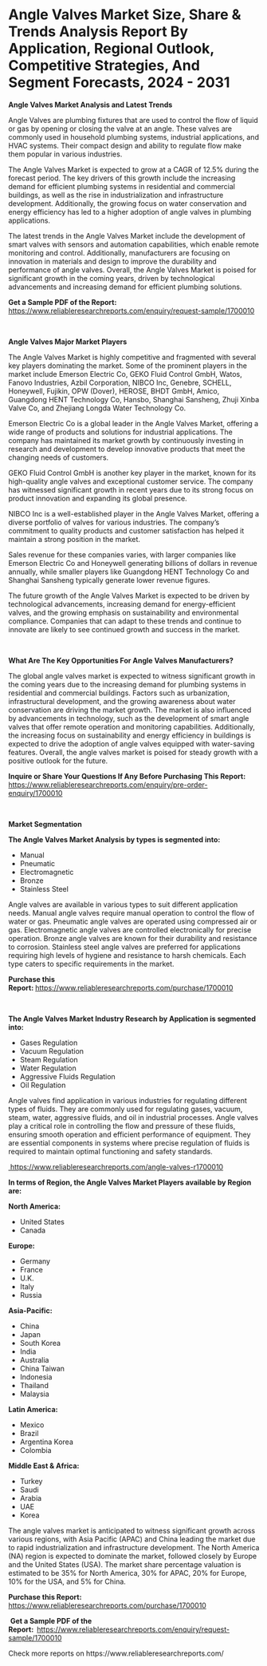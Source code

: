 <p><h1>Angle Valves Market Size, Share & Trends Analysis Report By Application, Regional Outlook, Competitive Strategies, And Segment Forecasts, 2024 - 2031</h1></p><p><strong>Angle Valves Market Analysis and Latest Trends</strong></p>
<p><p>Angle Valves are plumbing fixtures that are used to control the flow of liquid or gas by opening or closing the valve at an angle. These valves are commonly used in household plumbing systems, industrial applications, and HVAC systems. Their compact design and ability to regulate flow make them popular in various industries.</p><p>The Angle Valves Market is expected to grow at a CAGR of 12.5% during the forecast period. The key drivers of this growth include the increasing demand for efficient plumbing systems in residential and commercial buildings, as well as the rise in industrialization and infrastructure development. Additionally, the growing focus on water conservation and energy efficiency has led to a higher adoption of angle valves in plumbing applications.</p><p>The latest trends in the Angle Valves Market include the development of smart valves with sensors and automation capabilities, which enable remote monitoring and control. Additionally, manufacturers are focusing on innovation in materials and design to improve the durability and performance of angle valves. Overall, the Angle Valves Market is poised for significant growth in the coming years, driven by technological advancements and increasing demand for efficient plumbing solutions.</p></p>
<p><strong>Get a Sample PDF of the Report:&nbsp;</strong> <a href="https://www.reliableresearchreports.com/enquiry/request-sample/1700010">https://www.reliableresearchreports.com/enquiry/request-sample/1700010</a></p>
<p>&nbsp;</p>
<p><strong>Angle Valves Major Market Players</strong></p>
<p><p>The Angle Valves Market is highly competitive and fragmented with several key players dominating the market. Some of the prominent players in the market include Emerson Electric Co, GEKO Fluid Control GmbH, Watos, Fanovo Industries, Azbil Corporation, NIBCO Inc, Genebre, SCHELL, Honeywell, Fujikin, OPW (Dover), HEROSE, BHDT GmbH, Amico, Guangdong HENT Technology Co, Hansbo, Shanghai Sansheng, Zhuji Xinba Valve Co, and Zhejiang Longda Water Technology Co.</p><p>Emerson Electric Co is a global leader in the Angle Valves Market, offering a wide range of products and solutions for industrial applications. The company has maintained its market growth by continuously investing in research and development to develop innovative products that meet the changing needs of customers.</p><p>GEKO Fluid Control GmbH is another key player in the market, known for its high-quality angle valves and exceptional customer service. The company has witnessed significant growth in recent years due to its strong focus on product innovation and expanding its global presence.</p><p>NIBCO Inc is a well-established player in the Angle Valves Market, offering a diverse portfolio of valves for various industries. The company’s commitment to quality products and customer satisfaction has helped it maintain a strong position in the market.</p><p>Sales revenue for these companies varies, with larger companies like Emerson Electric Co and Honeywell generating billions of dollars in revenue annually, while smaller players like Guangdong HENT Technology Co and Shanghai Sansheng typically generate lower revenue figures. </p><p>The future growth of the Angle Valves Market is expected to be driven by technological advancements, increasing demand for energy-efficient valves, and the growing emphasis on sustainability and environmental compliance. Companies that can adapt to these trends and continue to innovate are likely to see continued growth and success in the market.</p></p>
<p>&nbsp;</p>
<p><strong>What Are The Key Opportunities For Angle Valves Manufacturers?</strong></p>
<p><p>The global angle valves market is expected to witness significant growth in the coming years due to the increasing demand for plumbing systems in residential and commercial buildings. Factors such as urbanization, infrastructural development, and the growing awareness about water conservation are driving the market growth. The market is also influenced by advancements in technology, such as the development of smart angle valves that offer remote operation and monitoring capabilities. Additionally, the increasing focus on sustainability and energy efficiency in buildings is expected to drive the adoption of angle valves equipped with water-saving features. Overall, the angle valves market is poised for steady growth with a positive outlook for the future.</p></p>
<p><strong>Inquire or Share Your Questions If Any Before Purchasing This Report:</strong> <a href="https://www.reliableresearchreports.com/enquiry/pre-order-enquiry/1700010">https://www.reliableresearchreports.com/enquiry/pre-order-enquiry/1700010</a></p>
<p>&nbsp;</p>
<p><strong>Market Segmentation</strong></p>
<p><strong>The Angle Valves Market Analysis by types is segmented into:</strong></p>
<p><ul><li>Manual</li><li>Pneumatic</li><li>Electromagnetic</li><li>Bronze</li><li>Stainless Steel</li></ul></p>
<p><p>Angle valves are available in various types to suit different application needs. Manual angle valves require manual operation to control the flow of water or gas. Pneumatic angle valves are operated using compressed air or gas. Electromagnetic angle valves are controlled electronically for precise operation. Bronze angle valves are known for their durability and resistance to corrosion. Stainless steel angle valves are preferred for applications requiring high levels of hygiene and resistance to harsh chemicals. Each type caters to specific requirements in the market.</p></p>
<p><strong>Purchase this Report:&nbsp;</strong><a href="https://www.reliableresearchreports.com/purchase/1700010">https://www.reliableresearchreports.com/purchase/1700010</a></p>
<p>&nbsp;</p>
<p><strong>The Angle Valves Market Industry Research by Application is segmented into:</strong></p>
<p><ul><li>Gases Regulation</li><li>Vacuum Regulation</li><li>Steam Regulation</li><li>Water Regulation</li><li>Aggressive Fluids Regulation</li><li>Oil Regulation</li></ul></p>
<p><p>Angle valves find application in various industries for regulating different types of fluids. They are commonly used for regulating gases, vacuum, steam, water, aggressive fluids, and oil in industrial processes. Angle valves play a critical role in controlling the flow and pressure of these fluids, ensuring smooth operation and efficient performance of equipment. They are essential components in systems where precise regulation of fluids is required to maintain optimal functioning and safety standards.</p></p>
<p><a href="https://www.reliableresearchreports.com/angle-valves-r1700010">&nbsp;https://www.reliableresearchreports.com/angle-valves-r1700010</a></p>
<p><strong>In terms of Region, the Angle Valves Market Players available by Region are:</strong></p>
<p>
    <p> <strong> North America: </strong>
        <ul>
            <li>United States</li>
            <li>Canada</li>
        </ul>
        </p> 
    <p> <strong> Europe: </strong>
        <ul>
            <li>Germany</li>
            <li>France</li>
            <li>U.K.</li>
            <li>Italy</li>
            <li>Russia</li>
        </ul>
        </p> 
    <p> <strong> Asia-Pacific: </strong>
        <ul>
            <li>China</li>
            <li>Japan</li>
            <li>South Korea</li>
            <li>India</li>
            <li>Australia</li>
            <li>China Taiwan</li>
            <li>Indonesia</li>
            <li>Thailand</li>
            <li>Malaysia</li>
        </ul>
        </p> 
    <p> <strong> Latin America: </strong>
        <ul>
            <li>Mexico</li>
            <li>Brazil</li>
            <li>Argentina Korea</li>
            <li>Colombia</li>
        </ul>
        </p> 
    <p> <strong> Middle East & Africa: </strong>
        <ul>
            <li>Turkey</li>
            <li>Saudi</li>
            <li>Arabia</li>
            <li>UAE</li>
            <li>Korea</li>
        </ul>
    </p>
    </p>
<p><p>The angle valves market is anticipated to witness significant growth across various regions, with Asia Pacific (APAC) and China leading the market due to rapid industrialization and infrastructure development. The North America (NA) region is expected to dominate the market, followed closely by Europe and the United States (USA). The market share percentage valuation is estimated to be 35% for North America, 30% for APAC, 20% for Europe, 10% for the USA, and 5% for China.</p></p>
<p><strong>Purchase this Report: </strong><a href="https://www.reliableresearchreports.com/purchase/1700010">https://www.reliableresearchreports.com/purchase/1700010</a></p>
<p>&nbsp;<strong>Get a Sample PDF of the Report:&nbsp;&nbsp;</strong><a href="https://www.reliableresearchreports.com/enquiry/request-sample/1700010">https://www.reliableresearchreports.com/enquiry/request-sample/1700010</a></p>
<p><strong></strong></p>
<p>Check more reports on https://www.reliableresearchreports.com/</p>